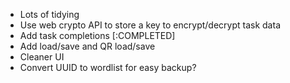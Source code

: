 - Lots of tidying
- Use web crypto API to store a key to encrypt/decrypt task data
- Add task completions [:COMPLETED]
- Add load/save and QR load/save
- Cleaner UI
- Convert UUID to wordlist for easy backup?
